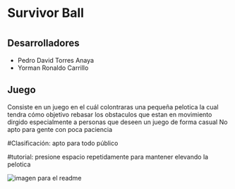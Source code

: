 # Survivor Ball
# 
## Desarrolladores
- Pedro David Torres Anaya
- Yorman Ronaldo Carrillo
## Juego
Consiste en un juego en el cuál colontraras una pequeña pelotica la cual tendra cómo objetivo rebasar los obstaculos que estan en movimiento
dirgido especialmente a personas que deseen un juego de forma casual
No apto para gente con poca paciencia

#Clasificación: apto para todo público


#tutorial: presione espacio repetidamente para mantener elevando la pelotica 



![imagen para el readme](https://user-images.githubusercontent.com/75033852/108211518-c25de380-70fa-11eb-9b77-152ba298128c.png)
